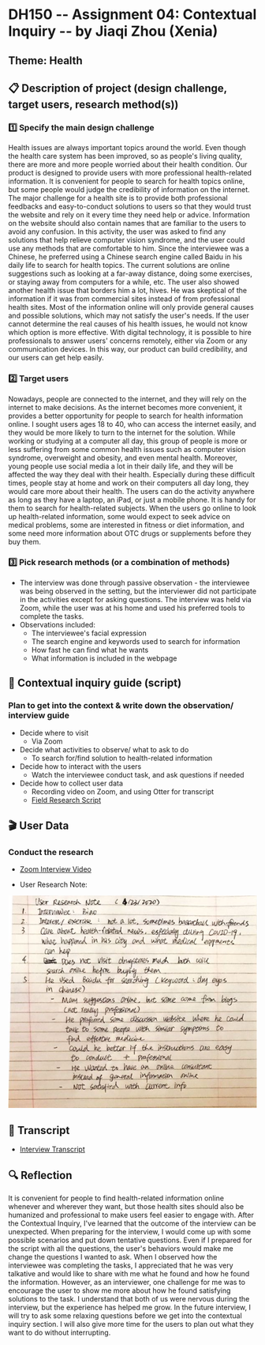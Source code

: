# DH150 -- Assignment 04: Contextual Inquiry -- by Jiaqi Zhou (Xenia)
## Theme: Health

## :clipboard: Description of project (design challenge, target users, research method(s))
### :one: Specify the main design challenge 

Health issues are always important topics around the world. Even though the health care system has been improved, so as people's living quality, there are more and more people worried about their health condition. Our product is designed to provide users with more professional health-related information. It is convenient for people to search for health topics online, but some people would judge the credibility of information on the internet. The major challenge for a health site is to provide both professional feedbacks and easy-to-conduct solutions to users so that they would trust the website and rely on it every time they need help or advice. Information on the website should also contain names that are familiar to the users to avoid any confusion. In this activity, the user was asked to find any solutions that help relieve computer vision syndrome, and the user could use any methods that are comfortable to him. Since the interviewee was a Chinese, he preferred using a Chinese search engine called Baidu in his daily life to search for health topics. The current solutions are online suggestions such as looking at a far-away distance, doing some exercises, or staying away from computers for a while, etc. The user also showed another health issue that borders him a lot, hives. He was skeptical of the information if it was from commercial sites instead of from professional health sites. Most of the information online will only provide general causes and possible solutions, which may not satisfy the user's needs. If the user cannot determine the real causes of his health issues, he would not know which option is more effective. With digital technology, it is possible to hire professionals to answer users' concerns remotely, either via Zoom or any communication devices. In this way, our product can build credibility, and our users can get help easily.   



### :two: Target users 

Nowadays, people are connected to the internet, and they will rely on the internet to make decisions. As the internet becomes more convenient, it provides a better opportunity for people to search for health information online. I sought users ages 18 to 40, who can access the internet easily, and they would be more likely to turn to the internet for the solution. While working or studying at a computer all day, this group of people is more or less suffering from some common health issues such as computer vision syndrome, overweight and obesity, and even mental health. Moreover, young people use social media a lot in their daily life, and they will be affected the way they deal with their health. Especially during these difficult times, people stay at home and work on their computers all day long, they would care more about their health. The users can do the activity anywhere as long as they have a laptop, an iPad, or just a mobile phone. It is handy for them to search for health-related subjects. When the users go online to look up health-related information, some would expect to seek advice on medical problems, some are interested in fitness or diet information, and some need more information about OTC drugs or supplements before they buy them.    


### :three: Pick research methods (or a combination of methods) 

- The interview was done through passive observation - the interviewee was being observed in the setting, but the interviewer did not participate in the activities except for asking questions. The interview was held via Zoom, while the user was at his home and used his preferred tools to complete the tasks.
- Observations included:
  - The interviewee's facial expression
  - The search engine and keywords used to search for information
  - How fast he can find what he wants
  - What information is included in the webpage


## :notebook_with_decorative_cover: Contextual inquiry guide (script)
### Plan to get into the context & write down the observation/ interview guide 

- Decide where to visit
  - Via Zoom 
- Decide what activities to observe/ what to ask to do
  - To search for/find solution to health-related information
- Decide how to interact with the users 
  - Watch the interviewee conduct task, and ask questions if needed
- Decide how to collect user data 
  - Recording video on Zoom, and using Otter for transcript
  - <a href="https://docs.google.com/document/d/1p20hTM45mRYqq4EtCYcQUUOlc9J3nF6b4nxR2xI4s9k/edit#">Field Research Script</a>

## :clapper: User Data 
### Conduct the research
- <a href="https://www.youtube.com/watch?v=tmaTAq9p1xI">Zoom Interview Video</a>

- User Research Note:

![](https://github.com/xenia1270/DH150/blob/master/Assignment%204/User%20Research%20Note.jpeg?raw=true)


## :page_facing_up: Transcript
- <a href="https://docs.google.com/document/d/1I2QrXy4C2nNdfPwLsCvZH7pk2KgOVTGkDfwUrYWUeqU/edit">Interview Transcript</a>


## :mag: Reflection

It is convenient for people to find health-related information online whenever and wherever they want, but those health sites should also be humanized and professional to make users feel easier to engage with. After the Contextual Inquiry, I've learned that the outcome of the interview can be unexpected. When preparing for the interview, I would come up with some possible scenarios and put down tentative questions. Even if I prepared for the script with all the questions, the user's behaviors would make me change the questions I wanted to ask. When I observed how the interviewee was completing the tasks, I appreciated that he was very talkative and would like to share with me what he found and how he found the information. However, as an interviewer, one challenge for me was to encourage the user to show me more about how he found satisfying solutions to the task. I understand that both of us were nervous during the interview, but the experience has helped me grow. In the future interview, I will try to ask some relaxing questions before we get into the contextual inquiry section. I will also give more time for the users to plan out what they want to do without interrupting. 
 

